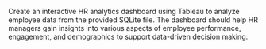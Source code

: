 Create an interactive HR analytics dashboard using Tableau to analyze employee data from the provided SQLite file. The dashboard should help HR managers gain insights into various aspects of employee performance, engagement, and demographics to support data-driven decision making. 
